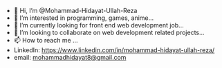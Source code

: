 - 👋 Hi, I’m @Mohammad-Hidayat-Ullah-Reza
- 👀 I’m interested in programming, games, anime...
- 🌱 I’m currently looking for front end web development job...
- 💞️ I’m looking to collaborate on web development related projects...
- 📫 How to reach me ...
- LinkedIn: https://www.linkedin.com/in/mohammad-hidayat-ullah-reza/
- email: mohammadhidayat8@gmail.com
